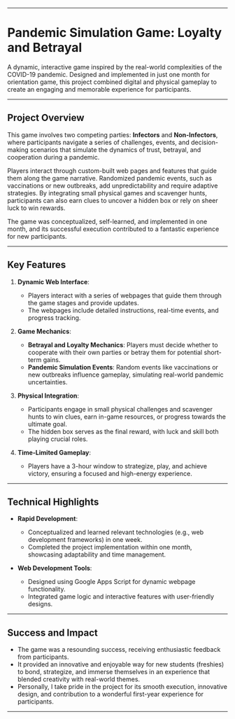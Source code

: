 
---

# Pandemic Simulation Game: Loyalty and Betrayal  
A dynamic, interactive game inspired by the real-world complexities of the COVID-19 pandemic. Designed and implemented in just one month for orientation game, this project combined digital and physical gameplay to create an engaging and memorable experience for participants.

---

## **Project Overview**  
This game involves two competing parties: **Infectors** and **Non-Infectors**, where participants navigate a series of challenges, events, and decision-making scenarios that simulate the dynamics of trust, betrayal, and cooperation during a pandemic. 

Players interact through custom-built web pages and features that guide them along the game narrative. Randomized pandemic events, such as vaccinations or new outbreaks, add unpredictability and require adaptive strategies. By integrating small physical games and scavenger hunts, participants can also earn clues to uncover a hidden box or rely on sheer luck to win rewards.  

The game was conceptualized, self-learned, and implemented in one month, and its successful execution contributed to a fantastic experience for new participants.

---

## **Key Features**  
1. **Dynamic Web Interface**:  
   - Players interact with a series of webpages that guide them through the game stages and provide updates.  
   - The webpages include detailed instructions, real-time events, and progress tracking.  

2. **Game Mechanics**:  
   - **Betrayal and Loyalty Mechanics**: Players must decide whether to cooperate with their own parties or betray them for potential short-term gains.  
   - **Pandemic Simulation Events**: Random events like vaccinations or new outbreaks influence gameplay, simulating real-world pandemic uncertainties.  

3. **Physical Integration**:  
   - Participants engage in small physical challenges and scavenger hunts to win clues, earn in-game resources, or progress towards the ultimate goal.  
   - The hidden box serves as the final reward, with luck and skill both playing crucial roles.  

4. **Time-Limited Gameplay**:  
   - Players have a 3-hour window to strategize, play, and achieve victory, ensuring a focused and high-energy experience.  

---

## **Technical Highlights**  
- **Rapid Development**:  
  - Conceptualized and learned relevant technologies (e.g., web development frameworks) in one week.  
  - Completed the project implementation within one month, showcasing adaptability and time management.  

- **Web Development Tools**:  
  - Designed using Google Apps Script for dynamic webpage functionality.  
  - Integrated game logic and interactive features with user-friendly designs.

---

## **Success and Impact**  
- The game was a resounding success, receiving enthusiastic feedback from participants.  
- It provided an innovative and enjoyable way for new students (freshies) to bond, strategize, and immerse themselves in an experience that blended creativity with real-world themes.  
- Personally, I take pride in the project for its smooth execution, innovative design, and contribution to a wonderful first-year experience for participants.

---


